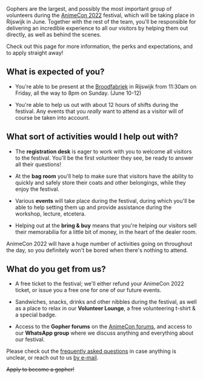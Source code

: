 Gophers are the largest, and possibly the most important group of volunteers during the
[AnimeCon 2022](https://animecon.nl) festival, which will be taking place in Rijswijk in June.
Together with the rest of the team, you'll be responsible for delivering an incredible experience to
all our visitors by helping them out directly, as well as behind the scenes.

Check out this page for more information, the perks and expectations, and to apply straight away!

## What is expected of you?

  * You're able to be present at the [Broodfabriek](https://de-broodfabriek.nl/) in Rijswijk from
    11:30am on Friday, all the way to 8pm on Sunday. (June 10-12)

  * You're able to help us out with about 12 hours of shifts during the festival. Any events that
    you _really_ want to attend as a visitor will of course be taken into account.

## What sort of activities would I help out with?

  * The **registration desk** is eager to work with you to welcome all visitors to the festival.
    You'll be the first volunteer they see, be ready to answer all their questions!

  * At the **bag room** you'll help to make sure that visitors have the ability to quickly and
    safely store their coats and other belongings, while they enjoy the festival.

  * Various **events** will take place during the festival, during which you'll be able to help
    setting them up and provide assistance during the workshop, lecture, etcetera.

  * Helping out at the **bring & buy** means that you're helping our visitors sell their memorabilia
    for a little bit of money, in the heart of the dealer room.

AnimeCon 2022 will have a huge number of activities going on throughout the day, so you definitely
won't be bored when there's nothing to attend.

## What do you get from us?

  * A free ticket to the festival; we'll either refund your AnimeCon 2022 ticket, or issue you a
    free one for one of our future events.

  * Sandwiches, snacks, drinks and other nibbles during the festival, as well as a place to relax in
    our **Volunteer Lounge**, a free volunteering t-shirt & a special badge.

  * Access to the **Gopher forums** on the [AnimeCon forums](https://forum.animecon.nl/), and access
    to our **WhatsApp group** where we discuss anything and everything about our festival.

Please check out the [frequently asked questions](faq.html) in case anything is unclear, or reach
out to us [by e-mail](mailto:gopherplanning@animecon.nl).

<del>Apply to become a gopher!</del>

